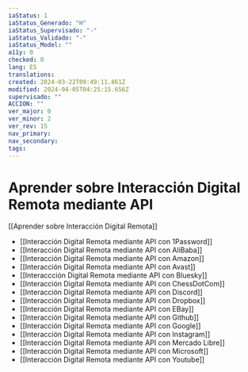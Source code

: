 ```yaml
---
iaStatus: 1
iaStatus_Generado: "H"
iaStatus_Supervisado: "-"
iaStatus_Validado: "-"
iaStatus_Model: ""
a11y: 0
checked: 0
lang: ES
translations: 
created: 2024-03-22T09:49:11.861Z
modified: 2024-04-05T04:25:15.656Z
supervisado: ""
ACCION: ""
ver_major: 0
ver_minor: 2
ver_rev: 15
nav_primary: 
nav_secondary: 
tags:
---
```

# Aprender sobre Interacción Digital Remota mediante API

[[Aprender sobre Interacción Digital Remota]]

* [[Interacción Digital Remota mediante API con 1Password]]
* [[Interacción Digital Remota mediante API con AliBaba]]
* [[Interacción Digital Remota mediante API con Amazon]]
* [[Interacción Digital Remota mediante API con Avast]]
* [[Interaccción Digital Remota mediante API con Bluesky]]
* [[Interacción Digital Remota mediante API con ChessDotCom]]
* [[Interacción Digital Remota mediante API con Discord]]
* [[Interacción Digital Remota mediante API con Dropbox]]
* [[Interacción Digital Remota mediante API con EBay]]
* [[Interacción Digital Remota mediante API con Github]]
* [[Interacción Digital Remota mediante API con Google]]
* [[Interacción Digital Remota mediante API con Instagram]]
* [[Interacción Digital Remota mediante API con Mercado Libre]]
* [[Interacción Digital Remota mediante API con Microsoft]]
* [[Interacción Digital Remota mediante API con Youtube]]
